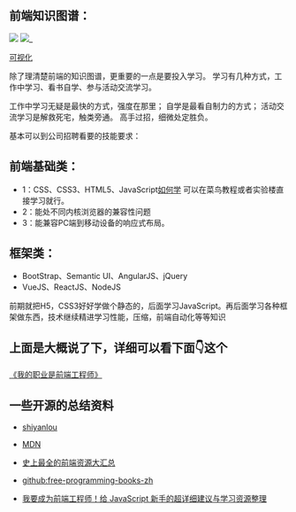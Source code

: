 



## 前端知识图谱：

![](https://github.com/airyland/Jsource/raw/master/skill.png)
![](https://github.com/airyland/Jsource/raw/master/skill02.jpg)_


[可视化](http://html5ify.com/fks/fks_chart/)

除了理清楚前端的知识图谱，更重要的一点是要投入学习。
学习有几种方式，工作中学习、看书自学、参与活动交流学习。

工作中学习无疑是最快的方式，强度在那里；
自学是最看自制力的方式；
活动交流学习是解救死宅，触类旁通。
高手过招，细微处定胜负。

基本可以到公司招聘看要的技能要求：

## 前端基础类：

- 1：CSS、CSS3、HTML5、JavaScript[如何学](https://buzzorange.com/techorange/2016/02/03/front-end-javascript/) 可以在菜鸟教程或者实验楼直接学习就行。
- 2：能处不同内核浏览器的兼容性问题
- 3：能兼容PC端到移动设备的响应式布局。

## 框架类：

- BootStrap、Semantic UI、AngularJS、jQuery
- VueJS、ReactJS、NodeJS

前期就把H5，CSS3好好学做个静态的，后面学习JavaScript。再后面学习各种框架做东西，技术继续精进学习性能，压缩，前端自动化等等知识

## 上面是大概说了下，详细可以看下面👇这个

[《我的职业是前端工程师》](http://ued.party/)

## 一些开源的总结资料
- [shiyanlou](www.shiyanlou.com)
- [MDN](https://developer.mozilla.org/zh-CN/)
- [史上最全的前端资源大汇总](http://www.jianshu.com/p/6cb49271cd2a)

- [github:free-programming-books-zh](https://github.com/EbookFoundation/free-programming-books/blob/master/free-programming-books-zh.md)

- [我要成为前端工程师！给 JavaScript 新手的超详细建议与学习资源整理](https://buzzorange.com/techorange/2016/02/03/front-end-javascript/)
